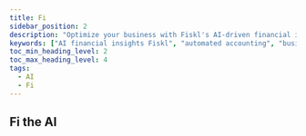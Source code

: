 ```yaml
---
title: Fi
sidebar_position: 2
description: "Optimize your business with Fiskl's AI-driven financial insights: Automate accounting processes for data-driven decision-making."
keywords: ["AI financial insights Fiskl", "automated accounting", "business optimization", "AI accounting software"]
toc_min_heading_level: 2
toc_max_heading_level: 4
tags:
  - AI
  - Fi
---
```


## Fi the AI
